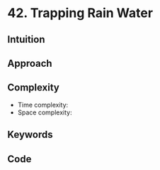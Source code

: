 # 42. Trapping Rain Water

## Intuition

## Approach

## Complexity

- Time complexity:
- Space complexity:

## Keywords

## Code

```go

```
